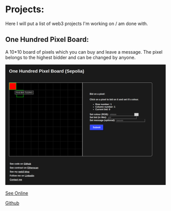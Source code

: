 # Projects:

Here I will put a list of web3 projects I'm working on / am done with.

## One Hundred Pixel Board:

A 10*10 board of pixels which you can buy and leave a message.
The pixel belongs to the highest bidder and can be changed by anyone.

![Board with pixel](https://raw.githubusercontent.com/TLGINO/one_hundred_pixel_board/master/image.png)

[See Online](https://onehundredpixelboard.lettry.xyz/)

[Github](https://github.com/TLGINO/one_hundred_pixel_board)